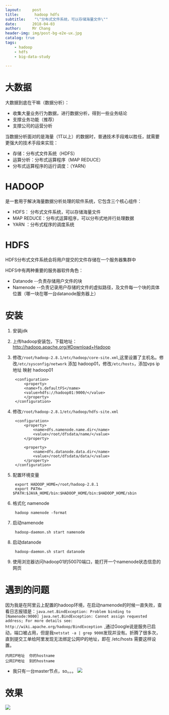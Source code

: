 ```yaml
---
layout:     post
title:     	 hadoop hdfs
subtitle:    "\"分布式文件系统，可以存储海量文件\""
date:       2018-04-03
author:     Mr Chang
header-img: img/post-bg-e2e-ux.jpg
catalog: true
tags:
    - hadoop
    - hdfs
    - big-data-study
    
---
```



# 大数据

大数据到底在干嘛（数据分析）：

* 收集大量业务行为数据，进行数据分析，得到一些业务结论
* 支撑业务功能（推荐）
* 支撑公司的运营分析


当数据分析面对的是海量（1T以上）的数据时，普通技术手段难以胜任，就需要更强大的技术手段来实现：

* 存储：分布式文件系统（HDFS）
* 运算分析：分布式运算程序（MAP REDUCE）
* 分布式运算程序的运行调度：（YARN）


# HADOOP

是一套用于解决海量数据分析处理的软件系统，它包含三个核心组件：

  * HDFS： 分布式文件系统，可以存储海量文件
  * MAP REDUCE：分布式运算程序，可以分布式地并行处理数据
  *  YARN ：分布式程序的调度系统

# HDFS

HDFS分布式文件系统会将用户提交的文件存储在一个服务器集群中

HDFS中有两种重要的服务器软件角色：

* Datanode --负责存储用户文件的块
* Namenode --负责记录用户存储的文件的虚拟路径，及文件每一个块的具体位置（哪一块在哪一台datanode服务器上）

# 安装

1. 安装jdk
2. 上传hadoop安装包，下载地址：http://hadoop.apache.org/#Download+Hadoop
3. 修改`/root/hadoop-2.8.1/etc/hadoop/core-site.xml`,这里设置了主机名。修改`/etc/sysconfig/network`
	添加 hadoop01，修改`/etc/hosts`，添加vps ip地址 映射 hadoop01
	
		<configuration>
			<property>
			<name>fs.defaultFS</name>
			<value>hdfs://hadoop01:9000/</value>
			</property>
		</configuration>
		
4. 修改`/root/hadoop-2.8.1/etc/hadoop/hdfs-site.xml`

		<configuration>
			<property>
				<name>dfs.namenode.name.dir</name>
				<value>/root/dfsdata/name/</value>
			</property>
	
			<property>
				<name>dfs.datanode.data.dir</name>
				<value>/root/dfsdata/data/</value>
			</property>
		</configuration>
		
5. 配置环境变量

		export HADOOP_HOME=/root/hadoop-2.8.1
		export PATH= $PATH:$JAVA_HOME/bin:$HADOOP_HOME/bin:$HADOOP_HOME/sbin

6. 格式化 namenode 

		hadoop namenode -format
		
7. 启动namenode

		hadoop-daemon.sh start namenode


8. 启动datanode

		hadoop-daemon.sh start datanode
		
9. 使用浏览器访问hadoop01的50070端口，能打开一个namenode状态信息的网页

# 遇到的问题

因为我是在阿里云上配置的hadoop环境，在启动namenode的时候一直失败，查看日志报错是：`java.net.BindException: Problem binding to [Namenode:9000] java.net.BindException: Cannot assign requested address; For more details see:  http://wiki.apache.org/hadoop/BindException
`,通过Google说是服务已启动，端口被占用，但是我`netstat -a | grep 9000`发现并没有。折腾了很多次，直到提交工单给阿里发现无法绑定公网IP的地址，即在 /etc/hosts 需要这样设置。

	内网IP地址  你的hostname
	公网IP地址  别的hostname
	
 * 我只有一台master节点，so。。。
 ![](http://cdn-blog.jetbrains.org.cn/18-4-3/36601488.jpg)
	
# 效果

 ![](http://cdn-blog.jetbrains.org.cn/18-4-3/58061162.jpg)


